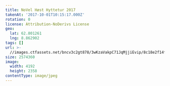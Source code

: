 ```yaml
---
title: NoVel Høst Hyttetur 2017
takenAt: '2017-10-01T10:15:17.000Z'
rotation: 0
license: Attribution-NoDerivs License
geo:
  lat: 62.801261
  lng: 8.862902
tags: []
url: >-
  //images.ctfassets.net/bncv3c2gt878/3wKzaVakpC71JqMjjiEvip/8c18e2f14fecf6dd93bbf2d1125eab68/novel-hst-hyttetur-2017_36727357344_o
size: 2574360
image:
  width: 4192
  height: 2358
contentType: image/jpeg
---
```


